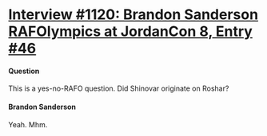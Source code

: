 # [Interview #1120: Brandon Sanderson RAFOlympics at JordanCon 8, Entry #46](https://www.theoryland.com/intvmain.php?i=1120#46)

#### Question

This is a yes-no-RAFO question. Did Shinovar originate on Roshar?

#### Brandon Sanderson

Yeah. Mhm.

